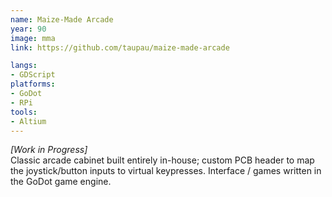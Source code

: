 ```yaml
---
name: Maize-Made Arcade
year: 90
image: mma
link: https://github.com/taupau/maize-made-arcade

langs:
- GDScript
platforms:
- GoDot
- RPi
tools:
- Altium
---
```

*[Work in Progress]* \
Classic arcade cabinet built entirely in-house; custom PCB header to map the joystick/button inputs to virtual keypresses. Interface / games written in the GoDot game engine.